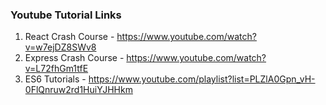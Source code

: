 ### Youtube Tutorial Links

1. React Crash Course - https://www.youtube.com/watch?v=w7ejDZ8SWv8
2. Express Crash Course - https://www.youtube.com/watch?v=L72fhGm1tfE
3. ES6 Tutorials - https://www.youtube.com/playlist?list=PLZlA0Gpn_vH-0FlQnruw2rd1HuiYJHHkm